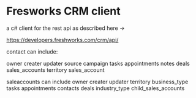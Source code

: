 ﻿# Fresworks CRM client

a c# client for the rest api as described here ->

https://developers.freshworks.com/crm/api/


contact can include:

owner
creater
updater
source
campaign
tasks
appointments
notes
deals
sales_accounts
territory
sales_account

saleaccounts can include
owner
creater
updater
territory
business_type
tasks
appointments
contacts
deals
industry_type
child_sales_accounts

